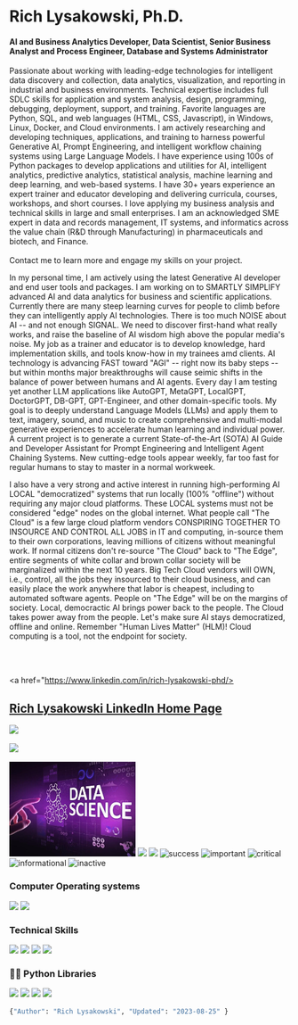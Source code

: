 # Rich Lysakowski, Ph.D.
#### AI and Business Analytics Developer, Data Scientist, Senior Business Analyst and Process Engineer, Database and Systems Administrator

<p dir="auto" align="left">
Passionate about working with leading-edge technologies for intelligent data discovery and collection, data analytics, visualization, and reporting in industrial and business environments.  Technical expertise includes full SDLC skills for application and system analysis, design, programming, debugging, deployment, support, and training.  Favorite languages are Python, SQL, and web languages (HTML, CSS, Javascript), in Windows, Linux, Docker, and Cloud environments.  I am actively researching and developing techniques, applications, and training to harness powerful Generative AI, Prompt Engineering, and intelligent workflow chaining systems using Large Language Models.  I have experience using 100s of Python packages to develop applications and utilities for AI, intelligent analytics, predictive analytics, statistical analysis, machine learning and deep learning, and web-based systems.  I have 30+ years experience an expert trainer and educator developing and delivering curricula, courses, workshops, and short courses.  I love applying my business analysis and technical skills in large and small enterprises.  I am an acknowledged SME expert in data and records management, IT systems, and informatics across the value chain (R&D through  Manufacturing) in pharmaceuticals and biotech, and Finance.<br><br> Contact me to learn more and engage my skills on your project.

In my personal time, I am actively using the latest Generative AI developer and end user tools and packages.  I am working on to SMARTLY SIMPLIFY advanced AI and data analytics for business and scientific applications.  Currently there are many steep learning curves for people to climb before they can intelligently apply AI technologies.  There is too much NOISE about AI -- and not enough SIGNAL.  We need to discover first-hand what really works, and raise the baseline of AI wisdom high above the popular media's noise.  My job as a trainer and educator is to develop knowledge, hard implementation skills, and tools know-how in my trainees amd clients.  AI technology is advancing FAST toward "AGI" -- right now its baby steps -- but within months major breakthroughs will cause seimic shifts in the balance of power between humans and AI agents.  Every day I am testing yet another LLM applications like AutoGPT, MetaGPT, LocalGPT, DoctorGPT, DB-GPT, GPT-Engineer, and other domain-specific tools.  My goal is to deeply understand Language Models (LLMs) and apply them to text, imagery, sound, and music to create comprehensive and multi-modal generative experiences to accelerate human learning and individual power.  A current project is to generate a current State-of-the-Art (SOTA) AI Guide and Developer Assistant for Prompt Engineering and Intelligent Agent Chaining Systems.  New cutting-edge tools appear weekly, far too fast for regular humans to stay to master in a normal workweek. 

I also have a very strong and active interest in running high-performing AI LOCAL "democratized" systems that run locally (100% "offline") without requiring any major cloud platforms.  These LOCAL systems must not be considered "edge" nodes on the global internet.  What people call "The Cloud" is a few large cloud platform vendors CONSPIRING TOGETHER TO INSOURCE AND CONTROL ALL JOBS in IT and computing, in-source them to their own corporations, leaving millions of citizens without meaningful work.  If normal citizens don't re-source "The Cloud" back to "The Edge", entire segments of white collar and brown collar society will be marginalized within the next 10 years.  Big Tech Cloud vendors will OWN, i.e., control, all the jobs they insourced to their cloud business, and can easily place the work anywhere that labor is cheapest, including to automated software agents.  People on "The Edge" will be on the margins of society.  Local, democractic AI brings power back to the people.  The Cloud takes power away from the people.  Let's make sure AI stays democratized, offline and online.  Remember "Human Lives Matter" (HLM)!  Cloud computing is a tool, not the endpoint for society.

<br><br>

<a href="https://www.linkedin.com/in/rich-lysakowski-phd/>
## [Rich Lysakowski LinkedIn Home Page](https://www.linkedin.com/in/rich-lysakowski-phd/)
         
<img src="https://img.shields.io/badge/LinkedIn-0077B5?style=for-the-badge&amp;logo=linkedin&amp;logoColor=white" style="max-width: 100%;"></a>

<a href="mailto:rich.lysakowski@gmail.com?subject=[GitHub]%20Hello%20Rich" >
<img src="https://camo.githubusercontent.com/571384769c09e0c66b45e39b5be70f68f552db3e2b2311bc2064f0d4a9f5983b/68747470733a2f2f696d672e736869656c64732e696f2f62616467652f476d61696c2d4431343833363f7374796c653d666f722d7468652d6261646765266c6f676f3d676d61696c266c6f676f436f6c6f723d7768697465" data-canonical-src="https://img.shields.io/badge/Gmail-D14836?style=for-the-badge&amp;logo=gmail&amp;logoColor=white" style="max-width: 100%;"></a>
</p>
<img src="data-science.jpg" width="45%"/>
<!--![welcome_gif](data-science.jpg) -->
<img src="https://raw.githubusercontent.com/richlysakowski/richlysakowski/main/welcome.gif" width="25%"/>

<!--
# **Check out my projects:**
Admin template based on Angular 7+, Bootstrap 4 and Nebular
## [Akveo-Dashboard](https://www.akveo.com/ngx-admin/pages/dashboard)
-->

<!--**alg2code/alg2code** is a ✨ _special_ ✨ repository because its `README.md` (this file) appears on your GitHub profile.

Here are some ideas to get you started:
- 🔭 I’m currently working on ...
- 🌱 I’m currently learning ...
- 👯 I’m looking to collaborate on ...
- 🤔 I’m looking for help with ...
- 💬 Ask me about ...
- 📫 How to reach me: ...
- 😄 Pronouns: ...
- ⚡ Fun fact: ...
-->

<img src="https://img.shields.io/badge/Postgres-DBMS-red">
<span>
<span display="inline" height="20px" class="common__BadgeWrapper-sc-11baoah-3 iwwuaY"><img alt="success" src="https://img.shields.io/badge/-success-success"></span>
<span display="inline" height="20px" class="common__BadgeWrapper-sc-11baoah-3 iwwuaY"><img alt="important" src="https://img.shields.io/badge/-important-important"></span>
<span display="inline" height="20px" class="common__BadgeWrapper-sc-11baoah-3 iwwuaY"><img alt="critical" src="https://img.shields.io/badge/-critical-critical"></span>
<span display="inline" height="20px" class="common__BadgeWrapper-sc-11baoah-3 iwwuaY"><img alt="informational" src="https://img.shields.io/badge/-informational-informational"></span>
<span display="inline" height="20px" class="common__BadgeWrapper-sc-11baoah-3 iwwuaY"><img alt="inactive" src="https://img.shields.io/badge/-inactive-inactive"></span>
</span>

### Computer Operating systems
<p>
    <img src="https://img.shields.io/badge/Ubuntu-E95420?style=for-the-badge&logo=ubuntu&logoColor=white"> 
    <img src="https://img.shields.io/badge/Windows-0078D6?style=for-the-badge&logo=windows&logoColor=white">
</p>

### Technical Skills
<p>
<img src="https://img.shields.io/badge/Python-3776AB?style=for-the-badge&logo=python&logoColor=white">
<img src="https://img.shields.io/badge/Heroku-430098?style=for-the-badge&logo=heroku&logoColor=white">
<img src="https://img.shields.io/badge/Postgres-430098?style=for-the-badge&logo=heroku&logoColor=white">
<img src="https://img.shields.io/badge/Microsoft_Office-D83B01?style=for-the-badge&logo=microsoft-office&logoColor=white">
</p>

### 👨‍💻 Python Libraries
<p>
    <img src="https://img.shields.io/badge/pandas%20-%23150458.svg?&style=for-the-badge&logo=pandas&logoColor=white">
    <img src="https://img.shields.io/badge/NumPy-013243?style=for-the-badge&logo=numpy&logoColor=white">
    <img src="https://img.shields.io/badge/seaborn-3776AB?style=for-the-badge&logo=seaborn&logoColor=white">
    <img src="https://img.shields.io/badge/scikit_learn-7931E?style=for-the-badge&logo=scikit-learn&logoColor=white">
</p>


```python
{"Author": "Rich Lysakowski", "Updated": "2023-08-25" }
```
